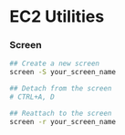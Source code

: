 # EC2 Utilities

### Screen

```sh
## Create a new screen
screen -S your_screen_name

## Detach from the screen
# CTRL+A, D

## Reattach to the screen
screen -r your_screen_name
```
